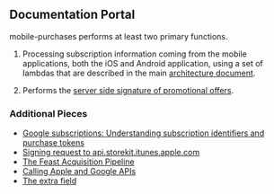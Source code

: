 
## Documentation Portal

mobile-purchases performs at least two primary functions.

1. Processing subscription information coming from the mobile applications, both the iOS and Android application, using a set of lambdas that are described in the main [architecture document](ARCHITECTURE.md).
    
2. Performs the [server side signature of promotional offers](promotional-offers.md).

### Additional Pieces

- [Google subscriptions: Understanding subscription identifiers and purchase tokens](google-identifiers.md)
- [Signing request to api.storekit.itunes.apple.com](storekit-signatures.md)
- [The Feast Acquisition Pipeline](feast-acqusition-pipeline.md)
- [Calling Apple and Google APIs](calling-apple-and-google-apis.md)
- [The extra field](extra.md)
